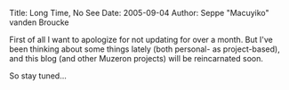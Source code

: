 Title: Long Time, No See
Date: 2005-09-04
Author: Seppe "Macuyiko" vanden Broucke

First of all I want to apologize for not updating for over a month. But I've been thinking about some things lately (both personal- as project-based), and this blog (and other Muzeron projects) will be reincarnated soon.  
So stay tuned...  